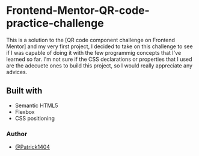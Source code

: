 
# Frontend-Mentor-QR-code-practice-challenge

This is a solution to the [QR code component challenge on Frontend Mentor] and my very first project, I decided to take on this challenge to see if I was capable of doing it with the few programmig concepts that I've learned so far.
 I'm not sure if the CSS declarations or properties that I used are the adecuete ones to build this project, so I would really appreciate any advices. 

## Built with

- Semantic HTML5
- Flexbox
- CSS positioning

### Author

- [@Patrick1404](https://github.com/Patrick1404)